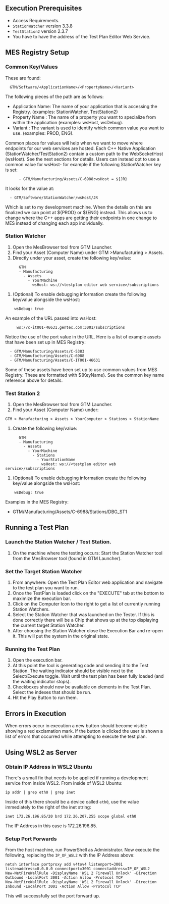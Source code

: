 ## Execution Prerequisites

- Access Requirements.
- `StationWatcher` version 3.3.8
- `TestStation2` version 2.3.7
- You have to have the address of the Test Plan Editor Web Service.

## MES Registry Setup

### Common Key/Values

These are found:

```
  GTM/Software/<ApplicationName>/<PropertyName>/<Variant>
```

The following pieces of the path are as follows:

- Application Name: The name of your application that is accessing the Registry.
  (examples: StationWatcher, TestStation2)
- Property Name : The name of a property you want to specialize from within the application (examples: wsHost, wsDebug).
- Variant : The variant is used to identify which common value you want to use. (examples: PROD, ENG).

Common places for values will help when we want to move where endpoints for our web services are hosted. Each C++ Native Application (StationWatcher/TestStation2) contain a custom path to the WebSocketHost (wsHost). See the next sections for details. Users can instead opt to use a common value for wsHost- for example if the following StationWatcher key is set:

```
      - GTM/Manufacturing/Assets/C-6988:wsHost = ${JR}
```

It looks for the value at:

```
  - GTM/Software/StationWatcher/wsHost/JR
```

Which is set to my development machine. When the details on this are finalized we can point at ${PROD} or ${ENG} instead. This allows us to change where the C++ apps are getting their endpoints in one change to MES instead of changing each app individually.

### Station Watcher

1. Open the MesBrowser tool from GTM Launcher.
1. Find your Asset (Computer Name) under GTM >Manufacturing > Assets.
1. Directly under your asset, create the following key/value:

```
      GTM
      - Manufacturing
        - Assets
          - YourMachine
            wsHost: ws://<testplan editor web service>/subscriptions
```

1. (Optional) To enable debugging information create the following key/value alongside the wsHost:

```
    wsDebug: true
```

An example of the URL passed into wsHost:

```
     ws://c-it001-46631.gentex.com:3001/subscriptions
```

Notice the use of the port value in the URL. Here is a list of example assets that have been set up in MES Registry:

      - GTM/Manufacturing/Assets/C-5383
      - GTM/Manufacturing/Assets/C-6988
      - GTM/Manufacturing/Assets/C-IT001-46631

Some of these assets have been set up to use common values from MES Registry. These are formatted with \${KeyName}. See the common key name reference above for details.

### Test Station 2

1. Open the MesBrowser tool from GTM Launcher.
1. Find your Asset (Computer Name) under:

```
GTM > Manufacturing > Assets > YourComputer > Stations > StationName
```

1. Create the following key/value:

```
      GTM
      - Manufacturing
        - Assets
          - YourMachine
            - Stations
              - YourStationName
                wsHost: ws://<testplan editor web service>/subscriptions
```

1. (Optional) To enable debugging information create the following key/value alongside the wsHost:

```
    wsDebug: true
```

Examples in the MES Registry:

- GTM/Manufacturing/Assets/C-6988/Stations/DBG_ST1

## Running a Test Plan

### Launch the Station Watcher / Test Station.

1. On the machine where the testing occurs: Start the Station Watcher tool from the MesBrowser tool (found in GTM Launcher).

### Set the Target Station Watcher

1. From anywhere: Open the Test Plan Editor web application and navigate to the test plan you want to run.
1. Once the TestPlan is loaded click on the "EXECUTE" tab at the bottom to maximize the execution bar.
1. Click on the Computer Icon to the right to get a list of currently running Station Watchers.
1. Select the Station Watcher that was launched on the Tester. If this is done correctly there will be a Chip that shows up at the top displaying the current target Station Watcher.
1. After choosing the Station Watcher close the Execution Bar and re-open it. This will put the system in the original state.

### Running the Test Plan

1. Open the execution bar.
1. At this point the tool is generating code and sending it to the Test Station. The waiting indicator should be visible next to the Select/Execute toggle. Wait until the test plan has been fully loaded (and the waiting indicator stops).
1. Checkboxes should now be available on elements in the Test Plan. Select the indexes that should be run.
1. Hit the Play Button to run them.

## Errors in Execution

When errors occur in execution a new button should become visible showing a red exclamation mark. If the button is clicked the user is shown a list of errors that occurred while attempting to execute the test plan.

## Using WSL2 as Server

### Obtain IP Address in WSL2 Ubuntu

There's a small fix that needs to be applied if running a development service from inside WSL2. From inside of WSL2 Ubuntu:

`ip addr | grep eth0 | grep inet`

Inside of this there should be a device called `eth0`, use the value immediately to the right of the inet string:

`inet 172.26.196.85/20 brd 172.26.207.255 scope global eth0`

The IP Address in this case is 172.26.196.85.

### Setup Port Forwards

From the host machine, run PowerShell as Administrator. Now execute the following, replacing the `IP_OF_WSL2` with the IP Address above:

```
netsh interface portproxy add v4tov4 listenport=3001 listenaddress=0.0.0.0 connectport=3001 connectaddress=IP_OF_WSL2
New-NetFireWallRule -DisplayName 'WSL 2 Firewall Unlock' -Direction Outbound -LocalPort 3001 -Action Allow -Protocol TCP
New-NetFireWallRule -DisplayName 'WSL 2 Firewall Unlock' -Direction Inbound -LocalPort 3001 -Action Allow -Protocol TCP
```

This will successfully set the port forward up.

